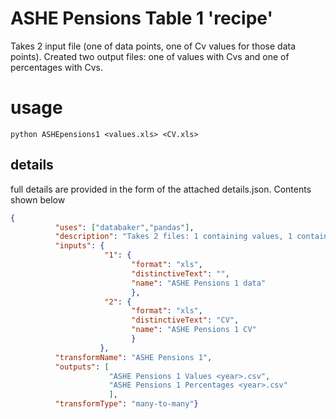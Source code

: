 # ASHE Pensions Table 1 'recipe'

Takes 2 input file (one of data points, one of Cv values for those data points). Created two output files: one of values with Cvs and one of percentages with Cvs.

# usage

```python ASHEpensions1 <values.xls> <CV.xls>```


## details
full details are provided in the form of the attached details.json. Contents shown below

```json
{
          "uses": ["databaker","pandas"],
          "description": "Takes 2 files: 1 containing values, 1 containing CVs. Creates 2 files: one values with Cvs, one percentages with Cvs.",
          "inputs": {
                     "1": {
                           "format": "xls",
                           "distinctiveText": "",
                           "name": "ASHE Pensions 1 data"
                           },
                     "2": {
                           "format": "xls",
                           "distinctiveText": "CV",
                           "name": "ASHE Pensions 1 CV"
                           }
                    },
          "transformName": "ASHE Pensions 1",
          "outputs": [
                      "ASHE Pensions 1 Values <year>.csv",
                      "ASHE Pensions 1 Percentages <year>.csv"
                      ],
          "transformType": "many-to-many"}
```
